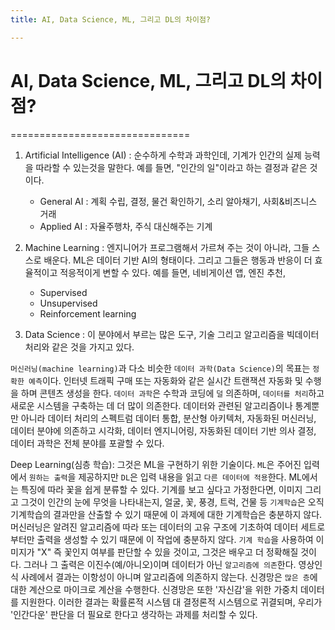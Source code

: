 ```yaml
---
title: AI, Data Science, ML, 그리고 DL의 차이점?

---
```

# AI, Data Science, ML, 그리고 DL의 차이점?
===============================
1. Artificial Intelligence (AI) : 순수하게 수학과 과학인데, 기계가 인간의 실제 능력을 따라할 수 있는것을 말한다. 예를 들면, "인간의 일"이라고 하는 결정과 같은 것이다. 
	- General AI : 계획 수립, 결정, 물건 확인하기, 소리 알아채기, 사회&비즈니스 거래
	- Applied AI : 자율주행차, 주식 대신해주는 기계

2. Machine Learning : 엔지니어가 프로그램해서 가르쳐 주는 것이 아니라, 그들 스스로 배운다. ML은 데이터 기반 AI의 형태이다. 그리고 그들은 행동과 반응이 더 효율적이고 적응적이게 변할 수 있다. 
    		    예를 들면, 네비게이션 앱, 엔진 추천, 
	- Supervised
	- Unsupervised
	- Reinforcement learning

3. Data Science : 이 분야에서 부르는 많은 도구, 기술 그리고 알고리즘을 빅데이터 처리와 같은 것을 가지고 있다.

`머신러닝(machine learning)`과 다소 비슷한 `데이터 과학(Data Science)`의 목표는 `정확한 예측`이다.
인터넷 트래픽 구매 또는 자동화와 같은 실시간 트랜잭션 자동화 및 수행을 하며 콘텐츠 생성을 한다.
`데이터 과학`은 수학과 코딩에 `덜` 의존하며, `데이터를 처리`하고 새로운 시스템을 구축하는 데 더 많이 의존한다.
데이터와 관련된 알고리즘이나 통계뿐만 아니라 데이터 처리의 스펙트럼 데이터 통합, 분산형 아키텍처, 자동화된 머신러닝, 데이터 분야에 의존하고
시각화, 데이터 엔지니어링, 자동화된 데이터 기반 의사 결정, 데이터 과학은 전체 분야를 포괄할 수 있다.

Deep Learning(심층 학습): 
  그것은 ML을 구현하기 위한 기술이다. `ML`은 주어진 입력에서 `원하는 출력`을 제공하지만 `DL`은 입력 내용을 읽고 `다른 데이터에 적용`한다.
ML에서는 특징에 따라 꽃을 쉽게 분류할 수 있다. 기계를 보고 싶다고 가정한다면, 이미지 그리고 그것이 인간의 눈에 무엇을 나타내는지, 얼굴, 꽃, 풍경, 트럭,
건물 등 `기계학습`은 오직 기계학습의 결과만을 산출할 수 있기 때문에 이 과제에 대한 기계학습은 충분하지 않다.
머신러닝은 알려진 알고리즘에 따라 또는 데이터의 고유 구조에 기초하여 데이터 세트로부터만 출력을 생성할 수 있기 때문에 이 작업에 충분하지 않다. 
`기계 학습`을 사용하여 이미지가 "X" 즉 꽃인지 여부를 판단할 수 있을 것이고, 그것은 배우고 더 정확해질 것이다. 
그러나 그 출력은 이진수(예/아니오)이며 데이터가 아닌 `알고리즘에 의존`한다. 
영상인식 사례에서 결과는 이항성이 아니며 알고리즘에 의존하지 않는다. 
신경망은 `많은 층`에 대한 계산으로 마이크로 계산을 수행한다. 
신경망은 또한 '자신감'을 위한 가중치 데이터를 지원한다. 
이러한 결과는 확률론적 시스템 대 결정론적 시스템으로 귀결되며, 우리가 '인간다운' 판단을 더 필요로 한다고 생각하는 과제를 처리할 수 있다.


